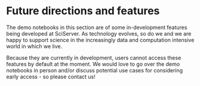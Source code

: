 # Future directions and features

The demo notebooks in this section are of some in-development features being developed at SciServer. As technology evolves, so do we and we are happy to support science in the increasingly data and computation intensive world in which we live. 

Because they are currently in development, users cannot access these features by default at the moment. We would love to go over the demo notebooks in person and/or discuss potential use cases for considering early access - so please contact us!
